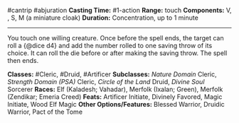 #cantrip #abjuration
**Casting Time:** #1-action
**Range:** touch
**Components:** V, , S, M (a miniature cloak)
**Duration:** Concentration, up to 1 minute

---

You touch one willing creature. Once before the spell ends, the target can roll a {@dice d4} and add the number rolled to one saving throw of its choice. It can roll the die before or after making the saving throw. The spell then ends.


**Classes:** #Cleric, #Druid, #Artificer
**Subclasses:** *Nature Domain* Cleric, *Strength Domain (PSA)* Cleric, *Circle of the Land* Druid, *Divine Soul* Sorcerer
**Races:** Elf (Kaladesh; Vahadar), Merfolk (Ixalan; Green), Merfolk (Zendikar; Emeria Creed)
**Feats:** Artificer Initiate, Divinely Favored, Magic Initiate, Wood Elf Magic
**Other Options/Features:** Blessed Warrior, Druidic Warrior, Pact of the Tome
